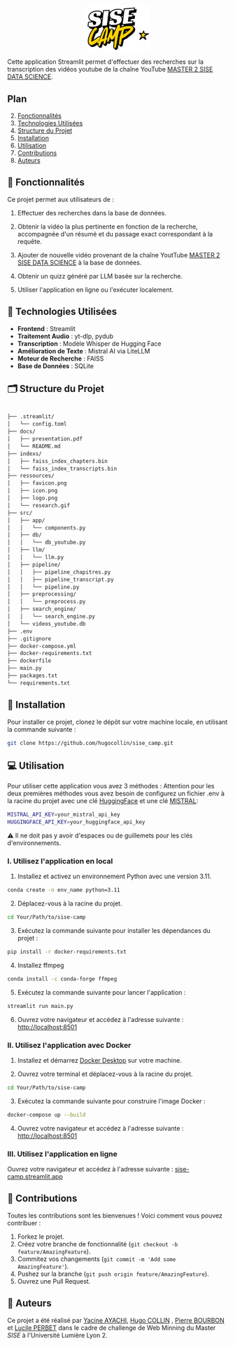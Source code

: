 <div align="center">
  <img src="../ressources/icon.png" alt="SISE Camp Logo" width="150">
</div>


Cette application Streamlit permet d'effectuer des recherches sur la transcription des vidéos youtube de la chaîne YouTube [MASTER 2 SISE DATA SCIENCE](https://www.youtube.com/@master2sisedatascience). 


## Plan

2. [Fonctionnalités](#fonctionnalités)
3. [Technologies Utilisées](#-technologies-utilisées)
4. [Structure du Projet](#-structure-du-projet)
5. [Installation](#-installation)
6. [Utilisation](#-utilisation)
7. [Contributions](#-contributions)
7. [Auteurs](#-auteurs)


## 🎯 Fonctionnalités

Ce projet permet aux utilisateurs de :

1. Effectuer des recherches dans la base de données. 
   
2. Obtenir la vidéo la plus pertinente en fonction de la recherche, accompagnée d'un résumé et du passage exact correspondant à la requête.
   
3. Ajouter de nouvelle vidéo provenant de la chaîne YoutTube [MASTER 2 SISE DATA SCIENCE](https://www.youtube.com/@master2sisedatascience) à la base de données. 

4. Obtenir un quizz généré par LLM basée sur la recherche.
   
5.  Utiliser l'application en ligne ou l'exécuter localement.

## 🔧 Technologies Utilisées

- **Frontend** : Streamlit
- **Traitement Audio** : yt-dlp, pydub
- **Transcription** : Modèle Whisper de Hugging Face
- **Amélioration de Texte** : Mistral AI via LiteLLM
- **Moteur de Recherche** : FAISS
- **Base de Données** : SQLite

## 🗂️ Structure du Projet


```bash

├── .streamlit/
│   └── config.toml
├── docs/
│   ├── presentation.pdf
│   └── README.md
├── indexs/
│   ├── faiss_index_chapters.bin
│   └── faiss_index_transcripts.bin
├── ressources/
│   ├── favicon.png
│   ├── icon.png
│   ├── logo.png
│   └── research.gif
├── src/
│   ├── app/
│   │   └── components.py
│   ├── db/
│   │   └── db_youtube.py
│   ├── llm/
│   │   └── llm.py
│   ├── pipeline/
│   │   ├── pipeline_chapitres.py
│   │   ├── pipeline_transcript.py
│   │   └── pipeline.py
│   ├── preprocessing/
│   │   └── preprocess.py
│   ├── search_engine/
│   │   └── search_engine.py
│   └── videos_youtube.db
├── .env
├── .gitignore
├── docker-compose.yml
├── docker-requirements.txt
├── dockerfile
├── main.py
├── packages.txt
└── requirements.txt
```

## 🚀 Installation

Pour installer ce projet, clonez le dépôt sur votre machine locale, en utilisant la commande suivante :

```bash
git clone https://github.com/hugocollin/sise_camp.git
```

## 💻 Utilisation

Pour utiliser cette application vous avez 3 méthodes :
Attention pour les deux premières méthodes vous avez besoin de configurez un fichier .env à la racine du projet avec une clé [HuggingFace](https://huggingface.co/settings/tokens) et une clé [MISTRAL](https://console.mistral.ai/api-keys): 

```bash
MISTRAL_API_KEY=your_mistral_api_key
HUGGINGFACE_API_KEY=your_huggingface_api_key
```
⚠️ Il ne doit pas y avoir d'espaces ou de guillemets pour les clés d'environnements.

### I. Utilisez l'application en local

1. Installez et activez un environnement Python avec une version 3.11.
```bash
conda create -n env_name python=3.11
```

2. Déplacez-vous à la racine du projet.
```bash
cd Your/Path/to/sise-camp
```

3. Exécutez la commande suivante pour installer les dépendances du projet :

```bash
pip install -r docker-requirements.txt
```

4. Installez ffmpeg
```bash
conda install -c conda-forge ffmpeg
```

5. Exécutez la commande suivante pour lancer l'application :

```bash
streamlit run main.py
```

6. Ouvrez votre navigateur et accédez à l'adresse suivante : [http://localhost:8501](http://localhost:8501)

### II. Utilisez l'application avec Docker

1. Installez et démarrez [Docker Desktop](https://www.docker.com/products/docker-desktop/) sur votre machine.

2. Ouvrez votre terminal et déplacez-vous à la racine du projet.
```bash
cd Your/Path/to/sise-camp
```

3. Exécutez la commande suivante pour construire l'image Docker :

```bash
docker-compose up --build
```

4. Ouvrez votre navigateur et accédez à l'adresse suivante : [http://localhost:8501](http://localhost:8501)

### III. Utilisez l'application en ligne

Ouvrez votre navigateur et accédez à l'adresse suivante : [sise-camp.streamlit.app](https://challenge-sise-opsie.streamlit.app)


## 🤝 Contributions
Toutes les contributions sont les bienvenues ! Voici comment vous pouvez contribuer :

1. Forkez le projet.
2. Créez votre branche de fonctionnalité  (`git checkout -b feature/AmazingFeature`).
3. Commitez vos changements (`git commit -m 'Add some AmazingFeature'`).
4. Pushez sur la branche (`git push origin feature/AmazingFeature`).
5. Ouvrez une Pull Request. 

## 👤 Auteurs

Ce projet a été réalisé par [Yacine AYACHI](https://github.com/YacineAyachi), [Hugo COLLIN](https://github.com/hugocollin) , [Pierre BOURBON](https://github.com/pbrbn) et [Lucile PERBET](https://github.com/lucilecpp) dans le cadre de challenge de Web Minning du Master *SISE* à l'Université Lumière Lyon 2.